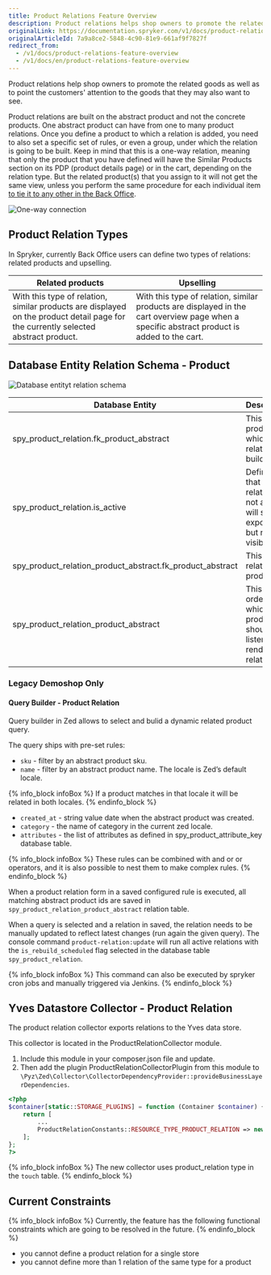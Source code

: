 ```yaml
---
title: Product Relations Feature Overview
description: Product relations helps shop owners to promote the related goods as well as to point the customers' attention on the goods that they may also want to see.
originalLink: https://documentation.spryker.com/v1/docs/product-relations-feature-overview
originalArticleId: 7a9a8ce2-5848-4c90-81e9-661af9f7827f
redirect_from:
  - /v1/docs/product-relations-feature-overview
  - /v1/docs/en/product-relations-feature-overview
---
```


Product relations help shop owners to promote the related goods as well as to point the customers' attention to the goods that they may also want to see.

Product relations are built on the abstract product and not the concrete products. One abstract product can have from one to many product relations. Once you define a product to which a relation is added, you need to also set a specific set of rules, or even a group, under which the relation is going to be built. Keep in mind that this is a one-way relation, meaning that only the product that you have defined will have the Similar Products section on its PDP (product details page) or in the cart, depending on the relation type. But the related product(s) that you assign to it will not get the same view, unless you perform the same procedure for each individual item [to tie it to any other in the Back Office](/docs/scos/user/user-guides/page.version/back-office-user-guide/products/product-relations/creating-a-product-relation.html).

![One-way connection](https://spryker.s3.eu-central-1.amazonaws.com/docs/Features/Product+Management/Product+Relations/Product+Relations+Feature+Overview/One-Way+Connection.gif) 

## Product Relation Types
In Spryker, currently Back Office users can define two types of relations: related products and upselling.

| Related products | Upselling |
| --- | --- |
| With this type of relation, similar products are displayed on the product detail page for the currently selected abstract product. | With this type of relation, similar products are displayed in the cart overview page when a specific abstract product is added to the cart. |

## Database Entity Relation Schema - Product
![Database entityt relation schema](https://spryker.s3.eu-central-1.amazonaws.com/docs/Features/Product+Management/Product+Relations/Product+Relations+Feature+Overview/db_relation_schema.png) 

| Database Entity | Description |
| --- | --- |
| spy_product_relation.fk_product_abstract | This is the product for which relation is build. |
| spy_product_relation.is_active | Defines that if relation is not active it will still be exported, but not visible. |
| spy_product_relation_product_abstract.fk_product_abstract | This is the related product. |
| spy_product_relation_product_abstract | This is order in which products should be listen when rendering relations. |

### Legacy Demoshop Only
#### Query Builder - Product Relation

Query builder in Zed allows to select and bulid a dynamic related product query.

The query ships with pre-set rules:

* `sku` - filter by an abstract product sku.
* `name` - filter by an abstract product name. The locale is Zed’s default locale.

{% info_block infoBox %}
If a product matches in that locale it will be related in both locales.
{% endinfo_block %}

* `created_at` - string value date when the abstract product was created.
* `category` - the name of category in the current zed locale.
* `attributes` - the list of attributes as defined in spy_product_attribute_key database table.

{% info_block infoBox %}
These rules can be combined with and or or operators, and it is also possible to nest them to make complex rules.
{% endinfo_block %}

When a product relation form in a saved configured rule is executed, all matching abstract product ids are saved in `spy_product_relation_product_abstract` relation table.

When a query is selected and a relation in saved, the relation needs to be manually updated to reflect latest changes (run again the given query). The console command `product-relation:update` will run all active relations with the `is_rebuild_scheduled` flag selected in the database table `spy_product_relation`.

{% info_block infoBox %}
This command can also be executed by spryker cron jobs and manually triggered via Jenkins.
{% endinfo_block %}

## Yves Datastore Collector - Product Relation
The product relation collector exports relations to the Yves data store.

This collector is located in the ProductRelationCollector module.

1. Include this module in your composer.json file and update.
2. Then add the plugin ProductRelationCollectorPlugin from this module to `\Pyz\Zed\Collector\CollectorDependencyProvider::provideBusinessLayerDependencies`.

```php
<?php
$container[static::STORAGE_PLUGINS] = function (Container $container) {
	return [
		...
		ProductRelationConstants::RESOURCE_TYPE_PRODUCT_RELATION => new ProductRelationCollectorPlugin(),
	];
};
?>
```

{% info_block infoBox %}
The new collector uses product_relation type in the `touch` table.
{% endinfo_block %}

## Current Constraints
{% info_block infoBox %}
Currently, the feature has the following functional constraints which are going to be resolved in the future.
{% endinfo_block %}

* you cannot define a product relation for a single store
* you cannot define more than 1 relation of the same type for a product

<!-- Last review date: Mar 29, 2019-- by Anastasia Datsun -->
